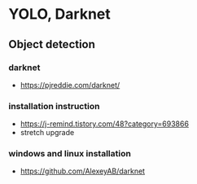 # YOLO, Darknet
## Object detection
### darknet
- https://pjreddie.com/darknet/
### installation instruction
- https://j-remind.tistory.com/48?category=693866
- stretch upgrade

### windows and linux installation
- https://github.com/AlexeyAB/darknet

